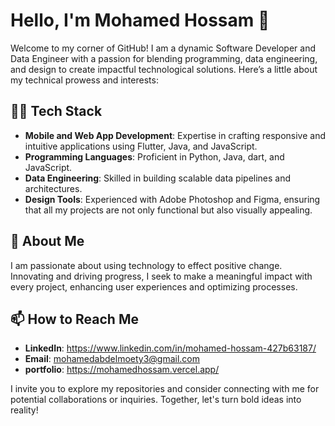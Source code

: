 # Hello, I'm Mohamed Hossam 👋

Welcome to my corner of GitHub! I am a dynamic Software Developer and Data Engineer with a passion for blending programming, data engineering, and design to create impactful technological solutions. Here’s a little about my technical prowess and interests:

## 👨‍💻 Tech Stack
- **Mobile and Web App Development**: Expertise in crafting responsive and intuitive applications using Flutter, Java, and JavaScript.
- **Programming Languages**: Proficient in Python, Java, dart, and JavaScript.
- **Data Engineering**: Skilled in building scalable data pipelines and architectures.
- **Design Tools**: Experienced with Adobe Photoshop and Figma, ensuring that all my projects are not only functional but also visually appealing.

## 🚀 About Me
I am passionate about using technology to effect positive change. Innovating and driving progress, I seek to make a meaningful impact with every project, enhancing user experiences and optimizing processes.


## 📫 How to Reach Me
- **LinkedIn**: https://www.linkedin.com/in/mohamed-hossam-427b63187/
- **Email**: mohamedabdelmoety3@gmail.com
- **portfolio**: https://mohamedhossam.vercel.app/


I invite you to explore my repositories and consider connecting with me for potential collaborations or inquiries. Together, let's turn bold ideas into reality!

